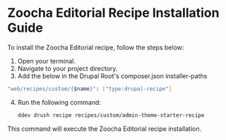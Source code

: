 # Zoocha Editorial Recipe Installation Guide

To install the Zoocha Editorial recipe, follow the steps below:

1. Open your terminal.
2. Navigate to your project directory. 
3. Add the below in the Drupal Root's composer.json installer-paths
```sh
"web/recipes/custom/{$name}": ["type:drupal-recipe"]
```
4. Run the following command:

    ```sh
    ddev drush recipe recipes/custom/admin-theme-starter-recipe
    ```

This command will execute the Zoocha Editorial recipe installation.
